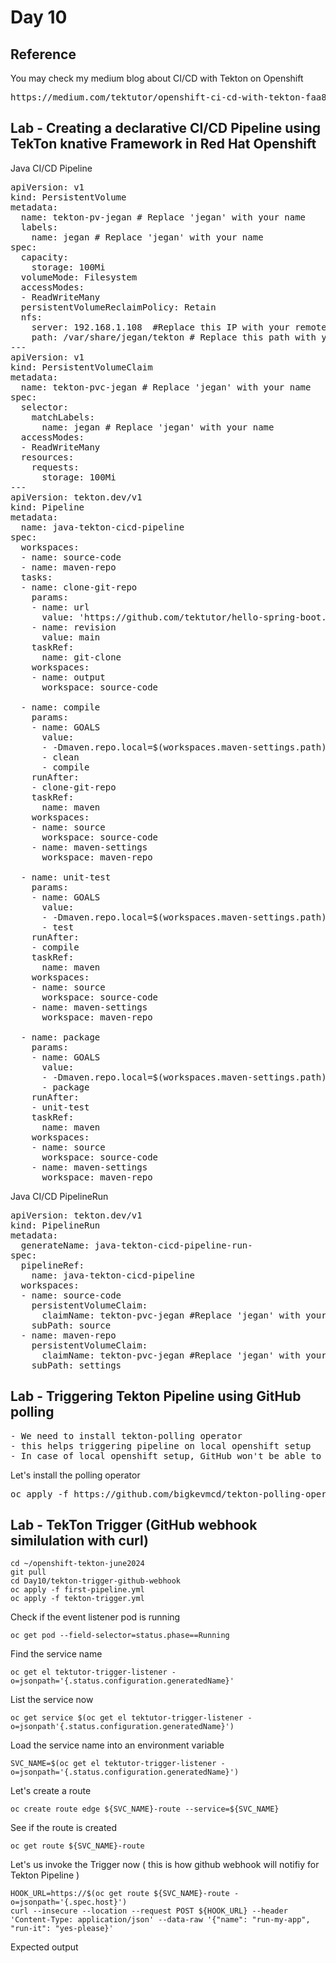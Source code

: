 # Day 10

## Reference
You may check my medium blog about CI/CD with Tekton on Openshift
<pre>
https://medium.com/tektutor/openshift-ci-cd-with-tekton-faa88ba45656  
</pre>

## Lab - Creating a declarative CI/CD Pipeline using TekTon knative Framework in Red Hat Openshift

Java CI/CD Pipeline
<pre>
apiVersion: v1
kind: PersistentVolume
metadata:
  name: tekton-pv-jegan # Replace 'jegan' with your name
  labels:
    name: jegan # Replace 'jegan' with your name
spec:
  capacity:
    storage: 100Mi
  volumeMode: Filesystem
  accessModes:
  - ReadWriteMany
  persistentVolumeReclaimPolicy: Retain
  nfs:
    server: 192.168.1.108  #Replace this IP with your remote desktop linux server IP
    path: /var/share/jegan/tekton # Replace this path with your /var/nfs/user[xy]/share5
---
apiVersion: v1
kind: PersistentVolumeClaim
metadata:
  name: tekton-pvc-jegan # Replace 'jegan' with your name
spec:
  selector:
    matchLabels:
      name: jegan # Replace 'jegan' with your name
  accessModes:
  - ReadWriteMany
  resources:
    requests:
      storage: 100Mi
---
apiVersion: tekton.dev/v1
kind: Pipeline
metadata:
  name: java-tekton-cicd-pipeline
spec:
  workspaces:
  - name: source-code
  - name: maven-repo
  tasks:
  - name: clone-git-repo
    params:
    - name: url
      value: 'https://github.com/tektutor/hello-spring-boot.git'
    - name: revision
      value: main
    taskRef:
      name: git-clone
    workspaces:
    - name: output
      workspace: source-code

  - name: compile
    params:
    - name: GOALS
      value:
      - -Dmaven.repo.local=$(workspaces.maven-settings.path) 
      - clean
      - compile
    runAfter:
    - clone-git-repo
    taskRef:
      name: maven
    workspaces:
    - name: source
      workspace: source-code
    - name: maven-settings
      workspace: maven-repo

  - name: unit-test 
    params:
    - name: GOALS
      value:
      - -Dmaven.repo.local=$(workspaces.maven-settings.path)
      - test
    runAfter:
    - compile
    taskRef:
      name: maven
    workspaces:
    - name: source
      workspace: source-code
    - name: maven-settings
      workspace: maven-repo

  - name: package 
    params:
    - name: GOALS
      value:
      - -Dmaven.repo.local=$(workspaces.maven-settings.path)
      - package 
    runAfter:
    - unit-test 
    taskRef:
      name: maven
    workspaces:
    - name: source
      workspace: source-code
    - name: maven-settings
      workspace: maven-repo  
</pre>

Java CI/CD PipelineRun
<pre>
apiVersion: tekton.dev/v1
kind: PipelineRun
metadata:
  generateName: java-tekton-cicd-pipeline-run-
spec:
  pipelineRef:
    name: java-tekton-cicd-pipeline
  workspaces:
  - name: source-code
    persistentVolumeClaim:
      claimName: tekton-pvc-jegan #Replace 'jegan' with your name
    subPath: source
  - name: maven-repo
    persistentVolumeClaim:
      claimName: tekton-pvc-jegan #Replace 'jegan' with your name
    subPath: settings 
</pre>

## Lab - Triggering Tekton Pipeline using GitHub polling
<pre>
- We need to install tekton-polling operator
- this helps triggering pipeline on local openshift setup
- In case of local openshift setup, GitHub won't be able to invoke the Openshift public route url, hence the only way to trigger pipeline is using the polling operator
</pre>

Let's install the polling operator
<pre>
oc apply -f https://github.com/bigkevmcd/tekton-polling-operator/releases/download/v0.4.0/release-v0.4.0.yaml  
</pre>

## Lab - TekTon Trigger (GitHub webhook similulation with curl)
```
cd ~/openshift-tekton-june2024
git pull
cd Day10/tekton-trigger-github-webhook
oc apply -f first-pipeline.yml
oc apply -f tekton-trigger.yml
```

Check if the event listener pod is running
```
oc get pod --field-selector=status.phase==Running
```
Find the service name
```
oc get el tektutor-trigger-listener -o=jsonpath='{.status.configuration.generatedName}'
```

List the service now
```
oc get service $(oc get el tektutor-trigger-listener -o=jsonpath'{.status.configuration.generatedName}')
```

Load the service name into an environment variable
```
SVC_NAME=$(oc get el tektutor-trigger-listener -o=jsonpath='{.status.configuration.generatedName}')
```

Let's create a route
```
oc create route edge ${SVC_NAME}-route --service=${SVC_NAME}
```

See if the route is created
```
oc get route ${SVC_NAME}-route
```

Let's us invoke the Trigger now ( this is how github webhook will notifiy for Tekton Pipeline )
```
HOOK_URL=https://$(oc get route ${SVC_NAME}-route -o=jsonpath='{.spec.host}')
curl --insecure --location --request POST ${HOOK_URL} --header 'Content-Type: application/json' --data-raw '{"name": "run-my-app", "run-it": "yes-please}'
```

Expected output

